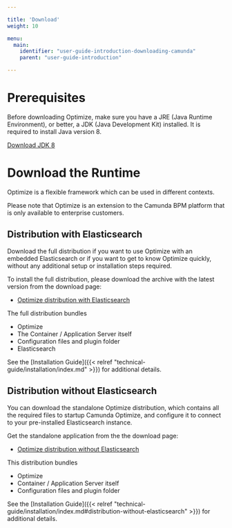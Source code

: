 ```yaml
---

title: 'Download'
weight: 10

menu:
  main:
    identifier: "user-guide-introduction-downloading-camunda"
    parent: "user-guide-introduction"

---
```



# Prerequisites

Before downloading Optimize, make sure you have a JRE (Java Runtime Environment), or better, a JDK
(Java Development Kit) installed. It is required to install Java version 8.

[Download JDK 8][get-jdk]


# Download the Runtime

Optimize is a flexible framework which can be used in different contexts.

Please note that Optimize is an extension to the Camunda BPM platform that is only available to enterprise customers.


## Distribution with Elasticsearch

Download the full distribution if you want to use Optimize with an embedded Elasticsearch or if you
want to get to know Optimize quickly, without any additional setup or installation steps required.

To install the full distribution, please download the archive with the latest version from the download page:

* [Optimize distribution with Elasticsearch](/enterprise/download/#camunda-optimize)

The full distribution bundles

* Optimize
* The Container / Application Server itself
* Configuration files and plugin folder
* Elasticsearch

See the [Installation Guide]({{< relref "technical-guide/installation/index.md" >}}) for additional details.


## Distribution without Elasticsearch

You can download the standalone Optimize distribution, which contains all the required files to startup Camunda Optimize, and configure it to connect to your pre-installed Elasticsearch instance.

Get the standalone application from the the download page:

* [Optimize distribution without Elasticsearch](/enterprise/download/#camunda-optimize)

This distribution bundles

* Optimize
* Container / Application Server itself
* Configuration files and plugin folder

See the [Installation Guide]({{< relref "technical-guide/installation/index.md#distribution-without-elasticsearch" >}}) for additional details.

[get-jdk]: http://www.oracle.com/technetwork/java/javase/downloads/jdk8-downloads-2133151.html
[enterprise-download-page]: /enterprise/download
